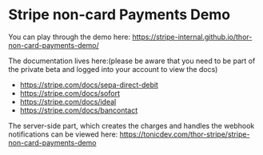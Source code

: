 # Stripe non-card Payments Demo

You can play through the demo here: https://stripe-internal.github.io/thor-non-card-payments-demo/

The documentation lives here:(please be aware that you need to be part of the private beta and logged into your account to view the docs)
* https://stripe.com/docs/sepa-direct-debit
* https://stripe.com/docs/sofort
* https://stripe.com/docs/ideal
* https://stripe.com/docs/bancontact

The server-side part, which creates the charges and handles the webhook notifications can be viewed here: https://tonicdev.com/thor-stripe/stripe-non-card-payments-demo
